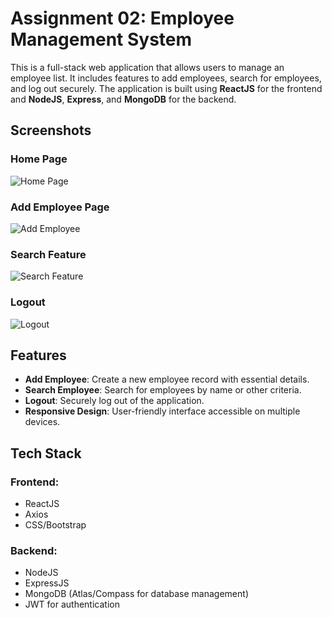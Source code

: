 # Assignment 02: Employee Management System

This is a full-stack web application that allows users to manage an employee list. It includes features to add employees, search for employees, and log out securely. The application is built using **ReactJS** for the frontend and **NodeJS**, **Express**, and **MongoDB** for the backend.

## Screenshots

### Home Page
![Home Page](screenshots/homepage.png)

### Add Employee Page
![Add Employee](screenshots/add_employee.png)

### Search Feature
![Search Feature](screenshots/search_feature.png)

### Logout
![Logout](screenshots/logout.png)

## Features
- **Add Employee**: Create a new employee record with essential details.
- **Search Employee**: Search for employees by name or other criteria.
- **Logout**: Securely log out of the application.
- **Responsive Design**: User-friendly interface accessible on multiple devices.

## Tech Stack
### Frontend:
- ReactJS
- Axios
- CSS/Bootstrap

### Backend:
- NodeJS
- ExpressJS
- MongoDB (Atlas/Compass for database management)
- JWT for authentication

